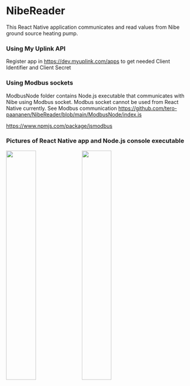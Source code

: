 # NibeReader

This React Native application communicates and read values from Nibe ground source heating pump.


### Using My Uplink API

Register app in https://dev.myuplink.com/apps to get needed Client Identifier and Client Secret


### Using Modbus sockets

ModbusNode folder contains Node.js executable that communicates with Nibe using Modbus socket.
Modbus socket cannot be used from React Native currently. See Modbus communication https://github.com/tero-paananen/NibeReader/blob/main/ModbusNode/index.js

https://www.npmjs.com/package/jsmodbus


### Pictures of React Native app and Node.js console executable

<img src="https://user-images.githubusercontent.com/54746036/225132449-71b3c88c-cdbe-4c88-b033-9117eeff6e20.png" width=40% height=40%>

<img src="https://user-images.githubusercontent.com/54746036/226870992-411b8bb5-ed4b-40cc-9fe5-fc51c760d80c.png" width=40% height=40%>


